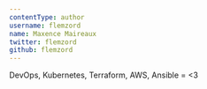 ```yaml
---
contentType: author
username: flemzord
name: Maxence Maireaux
twitter: flemzord
github: flemzord
---
```

DevOps, Kubernetes, Terraform, AWS, Ansible = <3
